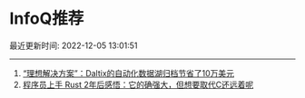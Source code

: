 # InfoQ推荐

最近更新时间: 2022-12-05 13:01:51

--- 
1. [“理想解决方案”：Daltix的自动化数据湖归档节省了10万美元](https://www.infoq.cn/article/CMBPBjdfuQufcOc56P9U) 
2. [程序员上手 Rust 2年后感悟：它的确强大，但想要取代C还远着呢](https://www.infoq.cn/article/mEux81fTgUD0NlbJK9Lj) 
